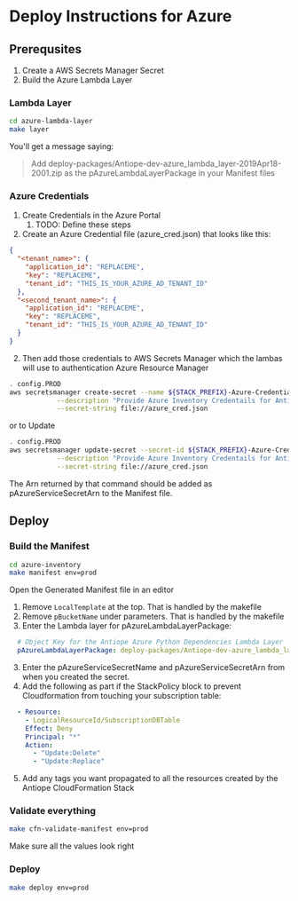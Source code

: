 # Deploy Instructions for Azure

## Prerequsites

1. Create a AWS Secrets Manager Secret
2. Build the Azure Lambda Layer

### Lambda Layer
```bash
cd azure-lambda-layer
make layer
```
You'll get a message saying:
> Add deploy-packages/Antiope-dev-azure_lambda_layer-2019Apr18-2001.zip as the pAzureLambdaLayerPackage in your Manifest files

### Azure Credentials

1. Create Credentials in the Azure Portal
    1. TODO: Define these steps
2. Create an Azure Credential file (azure_cred.json) that looks like this:
```json
{
  "<tenant_name>": {
    "application_id": "REPLACEME",
    "key": "REPLACEME",
    "tenant_id": "THIS_IS_YOUR_AZURE_AD_TENANT_ID"
  },
  "<second_tenant_name>": {
    "application_id": "REPLACEME",
    "key": "REPLACEME",
    "tenant_id": "THIS_IS_YOUR_AZURE_AD_TENANT_ID"
  }
}
```
2. Then add those credentials to AWS Secrets Manager which the lambas will use to authentication Azure Resource Manager
```bash
. config.PROD
aws secretsmanager create-secret --name ${STACK_PREFIX}-Azure-Credentials --region ${AWS_DEFAULT_REGION} \
            --description "Provide Azure Inventory Credentails for Antiope" \
            --secret-string file://azure_cred.json
````

or to Update
```bash
. config.PROD
aws secretsmanager update-secret --secret-id ${STACK_PREFIX}-Azure-Credentials --region ${AWS_DEFAULT_REGION} \
            --description "Provide Azure Inventory Credentails for Antiope" \
            --secret-string file://azure_cred.json
````

The Arn returned by that command should be added as pAzureServiceSecretArn to the Manifest file.

## Deploy

### Build the Manifest

```bash
cd azure-inventory
make manifest env=prod
```
Open the Generated Manifest file in an editor

1. Remove ```LocalTemplate``` at the top. That is handled by the makefile
1. Remove ```pBucketName``` under parameters. That is handled by the makefile
2. Enter the Lambda layer for pAzureLambdaLayerPackage:
```yaml
  # Object Key for the Antiope Azure Python Dependencies Lambda Layer
  pAzureLambdaLayerPackage: deploy-packages/Antiope-dev-azure_lambda_layer-2019Apr18-2001.zip
```
3. Enter the pAzureServiceSecretName and pAzureServiceSecretArn from when you created the secret.
4. Add the following as part if the StackPolicy block to prevent Cloudformation from touching your subscription table:
```yaml
  - Resource:
    - LogicalResourceId/SubscriptionDBTable
    Effect: Deny
    Principal: "*"
    Action:
      - "Update:Delete"
      - "Update:Replace"
```
5. Add any tags you want propagated to all the resources created by the Antiope CloudFormation Stack

### Validate everything

```bash
make cfn-validate-manifest env=prod
```

Make sure all the values look right

### Deploy

```bash
make deploy env=prod
```